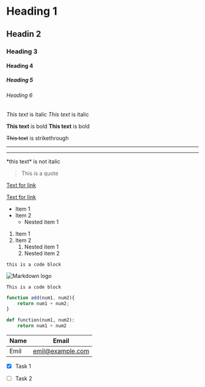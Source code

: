 <!-- Headings -->

# Heading 1

## Headin 2

### Heading 3

#### Heading 4

##### Heading 5

###### Heading 6

<!-- Italics -->
*This text* is italic
_This text_ is italic

<!-- Strong -->
**This text** is bold
__This text__ is bold

<!-- Strikethrough -->
~~This text~~ is strikethrough

<!-- Horizontal rule -->
---
___


<!-- Escaping -->
\*this text\* is not italic

<!-- Blockquote -->
> This is a quote

<!-- Links -->
[Text for link](http://example.com)

[Text for link](http://example.com
"Link title")

<!-- UL -->
* Item 1
* Item 2
    * Nested item 1

<!-- OL -->
1. Item 1
1. Item 2
    1. Nested item 1
    1. Nested item 2

<!-- inline code block-->
`this is a code block`

<!-- image -->
![Markdown logo](https://markdown-here.com/img/icon256.png)

<!-- Github specific -->

<!-- Code block (multiline) -->
```
This is a code block
```

```javascript
function add(num1, num2){
    return num1 + num2;
}
```

```python
def function(num1, num2):
    return num1 + num2
```

<!-- Tables -->
|Name |Email           |
|-----|----------------|
|Emil |emil@example.com|

<!-- Task list -->
* [x] Task 1
* [ ] Task 2

